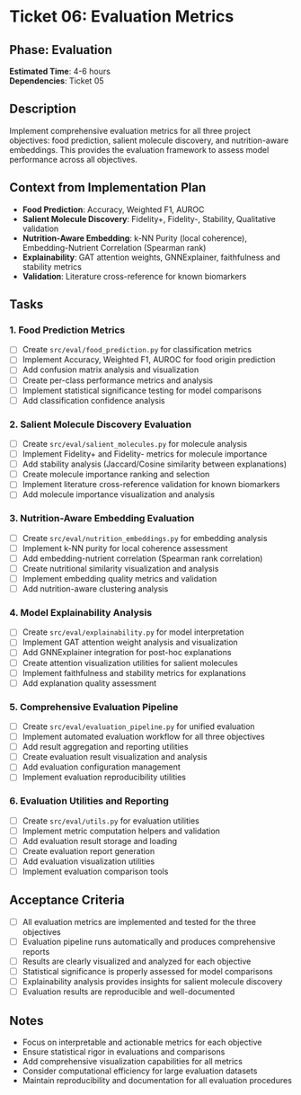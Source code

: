 # Ticket 06: Evaluation Metrics

## Phase: Evaluation
**Estimated Time**: 4-6 hours  
**Dependencies**: Ticket 05

## Description
Implement comprehensive evaluation metrics for all three project objectives: food prediction, salient molecule discovery, and nutrition-aware embeddings. This provides the evaluation framework to assess model performance across all objectives.

## Context from Implementation Plan
- **Food Prediction**: Accuracy, Weighted F1, AUROC
- **Salient Molecule Discovery**: Fidelity+, Fidelity-, Stability, Qualitative validation
- **Nutrition-Aware Embedding**: k-NN Purity (local coherence), Embedding-Nutrient Correlation (Spearman rank)
- **Explainability**: GAT attention weights, GNNExplainer, faithfulness and stability metrics
- **Validation**: Literature cross-reference for known biomarkers

## Tasks

### 1. Food Prediction Metrics
- [ ] Create `src/eval/food_prediction.py` for classification metrics
- [ ] Implement Accuracy, Weighted F1, AUROC for food origin prediction
- [ ] Add confusion matrix analysis and visualization
- [ ] Create per-class performance metrics and analysis
- [ ] Implement statistical significance testing for model comparisons
- [ ] Add classification confidence analysis

### 2. Salient Molecule Discovery Evaluation
- [ ] Create `src/eval/salient_molecules.py` for molecule analysis
- [ ] Implement Fidelity+ and Fidelity- metrics for molecule importance
- [ ] Add stability analysis (Jaccard/Cosine similarity between explanations)
- [ ] Create molecule importance ranking and selection
- [ ] Implement literature cross-reference validation for known biomarkers
- [ ] Add molecule importance visualization and analysis

### 3. Nutrition-Aware Embedding Evaluation
- [ ] Create `src/eval/nutrition_embeddings.py` for embedding analysis
- [ ] Implement k-NN purity for local coherence assessment
- [ ] Add embedding-nutrient correlation (Spearman rank correlation)
- [ ] Create nutritional similarity visualization and analysis
- [ ] Implement embedding quality metrics and validation
- [ ] Add nutrition-aware clustering analysis

### 4. Model Explainability Analysis
- [ ] Create `src/eval/explainability.py` for model interpretation
- [ ] Implement GAT attention weight analysis and visualization
- [ ] Add GNNExplainer integration for post-hoc explanations
- [ ] Create attention visualization utilities for salient molecules
- [ ] Implement faithfulness and stability metrics for explanations
- [ ] Add explanation quality assessment

### 5. Comprehensive Evaluation Pipeline
- [ ] Create `src/eval/evaluation_pipeline.py` for unified evaluation
- [ ] Implement automated evaluation workflow for all three objectives
- [ ] Add result aggregation and reporting utilities
- [ ] Create evaluation result visualization and analysis
- [ ] Add evaluation configuration management
- [ ] Implement evaluation reproducibility utilities

### 6. Evaluation Utilities and Reporting
- [ ] Create `src/eval/utils.py` for evaluation utilities
- [ ] Implement metric computation helpers and validation
- [ ] Add evaluation result storage and loading
- [ ] Create evaluation report generation
- [ ] Add evaluation visualization utilities
- [ ] Implement evaluation comparison tools

## Acceptance Criteria
- [ ] All evaluation metrics are implemented and tested for the three objectives
- [ ] Evaluation pipeline runs automatically and produces comprehensive reports
- [ ] Results are clearly visualized and analyzed for each objective
- [ ] Statistical significance is properly assessed for model comparisons
- [ ] Explainability analysis provides insights for salient molecule discovery
- [ ] Evaluation results are reproducible and well-documented

## Notes
- Focus on interpretable and actionable metrics for each objective
- Ensure statistical rigor in evaluations and comparisons
- Add comprehensive visualization capabilities for all metrics
- Consider computational efficiency for large evaluation datasets
- Maintain reproducibility and documentation for all evaluation procedures 